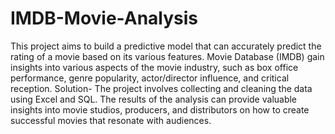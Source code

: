 # IMDB-Movie-Analysis
This project aims to build a predictive model that can accurately predict the rating of a movie based on its various features. Movie Database (IMDB) gain insights into various aspects of the movie industry, such as box office performance, genre popularity, actor/director influence, and critical reception.
Solution- The project involves collecting and cleaning the data using Excel and SQL. The results of the analysis can
provide valuable insights into movie studios, producers, and distributors on how to create successful movies that
resonate with audiences.
